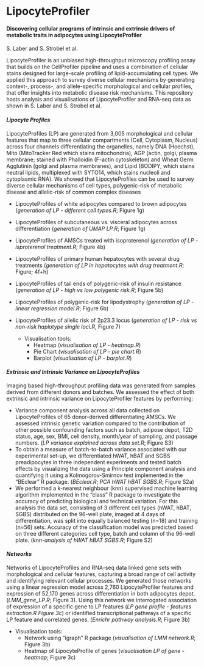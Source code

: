 # LipocyteProfiler
#### Discovering cellular programs of intrinsic and extrinsic drivers of metabolic traits in adipocytes using LipocyteProfiler
S. Laber and S. Strobel et al.

LipocyteProfiler is an unbiased high-throughput microscopy profiling assay that builds on the CellProfiler pipeline and uses a combination of cellular stains designed for large-scale profiling of lipid-accumulating cell types. We applied this approach to survey diverse cellular mechanisms by generating context-, process-, and allele-specific morphological and cellular profiles, that offer insights into metabolic disease risk mechanisms. This repository hosts analysis and visualisations of LipocyteProfiler and RNA-seq data as shown in S. Laber and S. Strobel et al.

#### _Lipocyte Profiles_
LipocyteProfiles (LP) are generated from 3,005 morphological and cellular features that map to three cellular compartments (Cell, Cytoplasm, Nucleus) across four channels differentiating the organelles, namely DNA (Hoechst), Mito (MitoTracker Red which stains mitochondria), AGP (actin, golgi, plasma membrane; stained with Phalloidin (F-actin cytoskeleton) and Wheat Germ Agglutinin (golgi and plasma membranes), and Lipid (BODIPY, which stains neutral lipids, multiplexed with SYTO14, which stains nucleoli and cytoplasmic RNA). We showed that LipocyteProfiles can be used to survey diverse cellular mechanisms of cell types, polygenic-risk of metabolic disease and allelic-risk of common complex diseases

- LipocyteProfiles of white adipocytes compared to brown adipocytes (_generation of LP - different cell types.R_; Figure 1g)
- LipocyteProfiles of subcutaneous vs. visceral adipocytes across differentiation (_generation of UMAP LP.R_; Figure 1g)
- LipocyteProfiles of AMSCs treated with isoproterenol (_generation of LP - isproterenol treatment.R_; Figure 4b)
- LipocyteProfiles of primary human hepatocytes with several drug treatments (_generation of LP in hepatocytes with drug treatment.R_; Figure; 4f+h) 
- LipocyteProfiles of tail ends of polygenic-risk of insulin resistance (_generation of LP - high vs low polygenic risk.R_; Figure 5b)  
- LipocyteProfiles of polygenic-risk for lipodystrophy (_generation of LP - linear regression model.R_; Figure 6b)
- LipocyteProfiles of allelic risk of 2p23.3 locus (_generation of LP - risk vs non-risk haplotype single loci.R_,  Figure 7)
 
    - Visualisation tools: 
        - Heatmap (_visualisation of LP - heatmap.R_)
        - Pie Chart (_visualisation of LP - pie chart.R_)
        - Barplot (_visualisation of LP - barplot.R_)

#### _Extrinsic and Intrinsic Variance on LipocyteProfiles_
Imaging based high-throughput profiling data was generated from samples derived from different donors and batches. We assessed the effect of both extrinsic and intrinsic variance on LipocyteProfiler features by performing:
- Variance component analysis across all data collected on LipocyteProfiles of 65 donor-derived differentiating AMSCs. We assessed intrinsic genetic variation compared to the contribution of other possible confounding factors such as batch, adipose depot, T2D status, age, sex, BMI, cell density, month/year of sampling, and passage numbers. (_LP variance explained across data set.R_; Figure S3)
- To obtain a measure of batch-to-batch variance associated with our experimental set-up, we differentiated hWAT, hBAT and SGBS preadipocytes in three independent experiments and tested batch effects by visualizing the data using a Principle component analysis and quantifying it using a Kolmogorov-Smirnov test implemented in the “BEclear” R package. (_BEclear.R_; _PCA hWAT hBAT SGBS.R_; Figure S2a)
- We performed a k-nearest neighbour (knn) supervised machine learning algorithm implemented in the “class” R package to investigate the accuracy of predicting biological and technical variation. For this analysis the data set, consisting of 3 different cell types (hWAT, hBAT, SGBS) distributed on the 96-well plate, imaged at 4 days of differentiation, was split into equally balanced testing (n=18) and training (n=56) sets. Accuracy of the classification model was predicted based on three different categories cell type, batch and column of the 96-well plate. (_knn-analysis of hWAT hBAT SGBS.R_; Figure S2)

#### _Networks_
Networks of LipocyteProfiles and RNA-seq data linked gene sets with morphological and cellular features, capturing a broad range of cell activity and identifying relevant cellular processes. We generated those networks using a linear regression model across 2,760 LipocyteProfiler features and expression of 52,170 genes across differentiation in both adipocytes depot. (_LMM_gene_LP.R_; Figure 3). Using this network we interrogated association of expression of a specific gene to LP features (_LP gene profile - features extraction.R Figure 3c_) or identified transcriptional pathways of a specific LP feature and correlated genes. (_Enrichr pathway analysis.R_; Figure 3b)

   - Visualisation tools: 
        - Network using “igraph” R package (_visualisation of LMM network.R_; Figure 3b) 
        - Heatmap of LipocyteProfile of genes (_visualisation LP of gene - heatmap_; Figure 3c)





